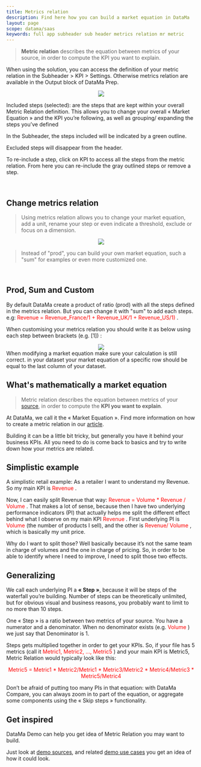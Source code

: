 ```yaml
---
title: Metrics relation
description: Find here how you can build a market equation in DataMa
layout: page
scope: datama/saas
keywords: full app subheader sub header metrics relation mr metric
---
```


> **Metric relation** describes the equation between metrics of your source, in order to compute the KPI you want to explain.

When using the solution, you can access the definition of your metric relation in the Subheader > KPI > Settings. Otherwise metrics relation are available in the Output block of DataMa Prep.
<br>

<center><img src="{{site.url}}/{{site.baseurl}}/core_app/new/interface/subheader/images/Edit_metricsrel.jpg"/></center>

Included steps (selected): are the steps that are kept within your overall Metric Relation definition. This allows you to change your overall « Market Equation » and the KPI you’re following, as well as grouping/ expanding the steps you’ve defined

In the Subheader, the steps included will be indicated by a green outline.

Excluded steps will disappear from the header.

To re-include a step, click on KPI to access all the steps from the metric relation. From here you can re-include the gray outlined steps or remove a step.

<br>

## Change metrics relation
> Using metrics relation allows you to change your market equation, add a unit, rename your step or even indicate a threshold, exclude or focus on a dimension.

<center><img src="{{site.url}}/{{site.baseurl}}/core_app/new/interface/subheader/images/metrics_relation.jpg"/></center>

> Instead of "prod", you can build your own market equation, such a "sum" for examples or even more customized one.
<br>

## Prod, Sum and Custom

By default DataMa create a product of ratio (prod) with all the steps defined in the metrics relation.
But you can change it with "sum" to add each steps. e.g: <span style="color:red">Revenue = Revenue_France/1 + Revenue_UK/1 + Revenue_US/1) </span>.

When customising your metrics relation you should write it as below using each step between brackets (e.g. [1]) :
<center><img src="{{site.url}}/{{site.baseurl}}/core_app/new/interface/subheader/images/custom_metricsRel.jpg"/></center>
When modifying a market equation make sure your calculation is still correct. in your dataset your market equation of a specific row should be equal to the last column of your dataset.
<br>

## What's mathematically a market equation

> Metric relation describes the equation between metrics of your [source]({{site.url}}/{{site.baseurl}}/core_app/header/input/source.html), in order to compute the **KPI you want to explain**.

At DataMa, we call it the « Market Equation ». Find more information on how to create a metric relation in our [article](https://datama.fr/2020/03/24/how-to-build-my-business-metric-relation/).

Building it can be a little bit tricky, but generally you have it behind your business KPIs. All you need to do is come back to basics and try to write down how your metrics are related.
<br>

## Simplistic example

A simplistic retail example: As a retailer I want to understand my Revenue. So my main KPI is <span style="color:red"> Revenue </span>.

Now, I can easily split Revenue that way: <span style="color:red"> Revenue = Volume * Revenue / Volume </span>. That makes a lot of sense, because then I have two underlying performance indicators (PI) that actually helps me split the different effect behind what I observe on my main KPI <span style="color:red"> Revenue </span>. First underlying PI is <span style="color:red"> Volume </span> (the number of products I sell), and the other is <span style="color:red"> Revenue/ Volume </span>, which is basically my unit price.

Why do I want to split those? Well basically because it’s not the same team in charge of volumes and the one in charge of pricing. So, in order to be able to identify where I need to improve, I need to split those two effects.
<br>

## Generalizing

We call each underlying PI a **« Step »**, because it will be steps of the waterfall you’re building. Number of steps can be theoretically unlimited, but for obvious visual and business reasons, you probably want to limit to no more than 10 steps.

One « Step » is a ratio between two metrics of your source. You have a numerator and a denominator. When no denominator exists (e.g. <span style="color:red"> Volume </span>) we just say that Denominator is 1.

Steps gets multiplied together in order to get your KPIs. So, if your file has 5 metrics (call it <span style="color:red"> Metric1, Metric2, ..., Metric5 </span>) and your main KPI is Metric5, Metric Relation would typically look like this:

 <center> <span style="color:red"> Metric5 = Metric1 * Metric2/Metric1 * Metric3/Metric2 * Metric4/Metric3 * Metric5/Metric4 </span> </center>

Don’t be afraid of putting too many PIs in that equation: with DataMa Compare, you can always zoom in to part of the equation, or aggregate some components using the « Skip steps » functionality.
<br>

## Get inspired

DataMa Demo can help you get idea of Metric Relation you may want to build.

Just look at [demo sources](https://docs.google.com/spreadsheets/d/1bNEeqm5CfpPmYPr_t4ff1xcJkSBKoVvwJd4vKB0sDzs/edit#gid=0), and related [demo use cases](https://app2.datama.io/a/dashboard/home) you get an idea of how it could look.
